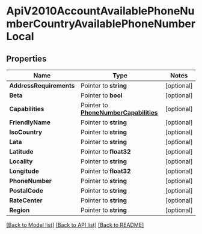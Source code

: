 # ApiV2010AccountAvailablePhoneNumberCountryAvailablePhoneNumberLocal

## Properties
Name | Type | Notes
------------ | ------------- | -------------
**AddressRequirements** | Pointer to **string** | [optional] 
**Beta** | Pointer to **bool** | [optional] 
**Capabilities** | Pointer to [**PhoneNumberCapabilities**](phone_number_capabilities.md) | [optional] 
**FriendlyName** | Pointer to **string** | [optional] 
**IsoCountry** | Pointer to **string** | [optional] 
**Lata** | Pointer to **string** | [optional] 
**Latitude** | Pointer to **float32** | [optional] 
**Locality** | Pointer to **string** | [optional] 
**Longitude** | Pointer to **float32** | [optional] 
**PhoneNumber** | Pointer to **string** | [optional] 
**PostalCode** | Pointer to **string** | [optional] 
**RateCenter** | Pointer to **string** | [optional] 
**Region** | Pointer to **string** | [optional] 

[[Back to Model list]](../README.md#documentation-for-models) [[Back to API list]](../README.md#documentation-for-api-endpoints) [[Back to README]](../README.md)


